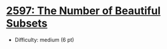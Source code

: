 # [2597: The Number of Beautiful Subsets](https://leetcode.com/problems/the-number-of-beautiful-subsets/)
- Difficulty: medium (6 pt)
        